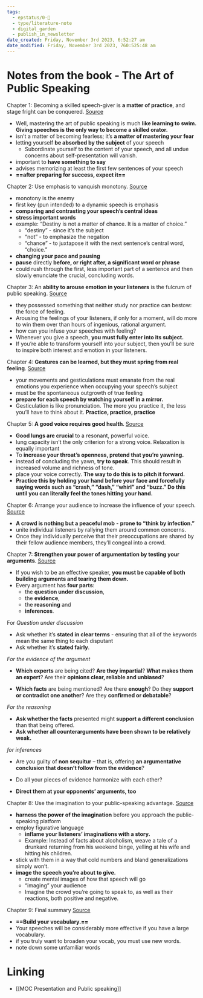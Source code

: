 ```yaml
---
tags:
  - epstatus/0-🌰
  - type/literature-note
  - digital_garden
  - publish_in_newsletter
date_created: Friday, November 3rd 2023, 6:52:27 am
date_modified: Friday, November 3rd 2023, 760:525:48 am
---
```

# Notes from the book - The Art of Public Speaking
Chapter 1: Becoming a skilled speech-giver is **a matter of practice**, and stage fright can be conquered. [Source](https://blinkist.com/nc/reader/the-art-of-public-speaking-en?chapter=1)
-  Well, mastering the art of public speaking is much **like learning to swim. Giving speeches is the only way to become a skilled orator.**
- isn’t a matter of becoming fearless; it’s **a matter of mastering your fear**
- letting yourself **be absorbed by the subject** of your speech
	- Subordinate yourself to the content of your speech, and all undue concerns about self-presentation will vanish.
- important to **have something to say**
- advises memorizing at least the first few sentences of your speech
- **==after preparing for success, expect it==**

Chapter 2: Use emphasis to vanquish monotony. [Source](https://blinkist.com/nc/reader/the-art-of-public-speaking-en?chapter=2)
- monotony is the enemy
- first key (pun intended) to a dynamic speech is emphasis
- **comparing and contrasting your speech’s central ideas**
- **stress important words**
-  example: “Destiny is not a matter of chance. It is a matter of choice.”
	- “destiny” - since it’s the subject
	- “not” - to emphasize the negation
	- “chance” - to juxtapose it with the next sentence’s central word, “choice.”
- **changing your pace and pausing**
- **pause** directly **before, or right after, a significant word or phrase**
- could rush through the first, less important part of a sentence and then slowly enunciate the crucial, concluding words.

Chapter 3: An **ability to arouse emotion in your listeners** is the fulcrum of public speaking. [Source](https://blinkist.com/nc/reader/the-art-of-public-speaking-en?chapter=3)
- they possessed something that neither study nor practice can bestow: the force of feeling.
- Arousing the feelings of your listeners, if only for a moment, will do more to win them over than hours of ingenious, rational argument.
- how can you infuse your speeches with feeling?
- Whenever you give a speech, **you must fully enter into its subject.**
-  If you’re able to transform yourself into your subject, then you’ll be sure to inspire both interest and emotion in your listeners.

Chapter 4: **Gestures can be learned, but they must spring from real feeling**. [Source](https://blinkist.com/nc/reader/the-art-of-public-speaking-en?chapter=4)
-  your movements and gesticulations must emanate from the real emotions you experience when occupying your speech’s subject
- must be the spontaneous outgrowth of true feeling
- **prepare for each speech by watching yourself in a mirror.**
- Gesticulation is like pronunciation. The more you practice it, the less you’ll have to think about it. **Practice, practice, practice**

Chapter 5: **A good voice requires good health**. [Source](https://blinkist.com/nc/reader/the-art-of-public-speaking-en?chapter=5)
- **Good lungs are crucial** to a resonant, powerful voice.
-  lung capacity isn’t the only criterion for a strong voice. Relaxation is equally important
- To **increase your throat’s openness, pretend that you’re yawning.**
- instead of concluding the yawn, **try to speak**. This should result in increased volume and richness of tone.
- place your voice correctly.
**The way to do this is to pitch it forward.**
- **Practice this by holding your hand before your face and forcefully saying words such as “crash,” “dash,” “whirl” and “buzz.” Do this until you can literally feel the tones hitting your hand.**

Chapter 6: Arrange your audience to increase the influence of your speech. [Source](https://blinkist.com/nc/reader/the-art-of-public-speaking-en?chapter=6)
- **A crowd is nothing but a peaceful mob** - **prone to “think by infection.”**
- unite individual listeners by rallying them around common concerns. 
- Once they individually perceive that their preoccupations are shared by their fellow audience members, they’ll congeal into a crowd.

Chapter 7: **Strengthen your power of argumentation by testing your arguments**. [Source](https://blinkist.com/nc/reader/the-art-of-public-speaking-en?chapter=7)
- If you wish to be an effective speaker, **you must be capable of both building arguments and tearing them down.**
- Every argument has **four parts**: 
	- the **question under discussion**, 
	- the **evidence**, 
	- the **reasoning** and 
	- **inferences**.

For *Question under discussion*
- Ask whether it’s **stated in clear terms** - ensuring that all of the keywords mean the same thing to each disputant
- Ask whether it’s **stated fairly**.

*For the evidence of the argument*
+ **Which experts** are being cited? **Are they impartial**? **What makes them an expert**? Are their **opinions clear, reliable and unbiased**?
- **Which facts** are being mentioned? Are there **enough**? Do they **support or contradict one another**? Are they **confirmed or debatable**?

*For the reasoning*
- **Ask whether the facts** presented might **support a different conclusion** than that being offered. 
- **Ask whether all counterarguments have been shown to be relatively weak.**

*for inferences*
- Are you guilty of **non sequitur** – that is, offering **an argumentative conclusion that doesn’t follow from the evidence**?
- Do all your pieces of evidence harmonize with each other?

- **Direct them at your opponents’ arguments, too**

Chapter 8: Use the imagination to your public-speaking advantage. [Source](https://blinkist.com/nc/reader/the-art-of-public-speaking-en?chapter=8)
- **harness the power of the imagination** before you approach the public-speaking platform
- employ figurative language
	- **inflame your listeners’ imaginations with a story.**
	- Example: Instead of facts about alcoholism, weave a tale of a drunkard returning from his weekend binge, yelling at his wife and hitting his children.
- stick with them in a way that cold numbers and bland generalizations simply won’t.
- **image the speech you’re about to give.**
	- create mental images of how that speech will go
	- “imaging” your audience
	- Imagine the crowd you’re going to speak to, as well as their reactions, both positive and negative. 

Chapter 9: Final summary [Source](https://blinkist.com/nc/reader/the-art-of-public-speaking-en?chapter=9)
- **==Build your vocabulary.==**
- Your speeches will be considerably more effective if you have a large vocabulary. 
- if you truly want to broaden your vocab, you must use new words.
- note down some unfamiliar words
# Linking
+ [[MOC Presentation and Public speaking]]

